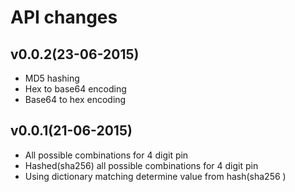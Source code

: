 API changes
=============

v0.0.2(23-06-2015)
------------------

* MD5 hashing
* Hex to base64 encoding
* Base64 to hex encoding

v0.0.1(21-06-2015)
------------------

* All possible combinations for 4 digit pin
* Hashed(sha256) all possible combinations for 4 digit pin
* Using dictionary matching determine value from hash(sha256 )




